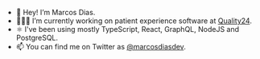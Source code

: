 - 👋 Hey! I’m Marcos Dias.
- 👨🏽‍💻 I’m currently working on patient experience software at [Quality24](https://quality24.com.br/).
- ⚛️ I've been using mostly TypeScript, React, GraphQL, NodeJS and PostgreSQL.
- 📫 You can find me on Twitter as [@marcosdiasdev](https://twitter.com/marcosdiasdev).

<!---
timarcosdias/timarcosdias is a ✨ special ✨ repository because its `README.md` (this file) appears on your GitHub profile.
You can click the Preview link to take a look at your changes.
--->
